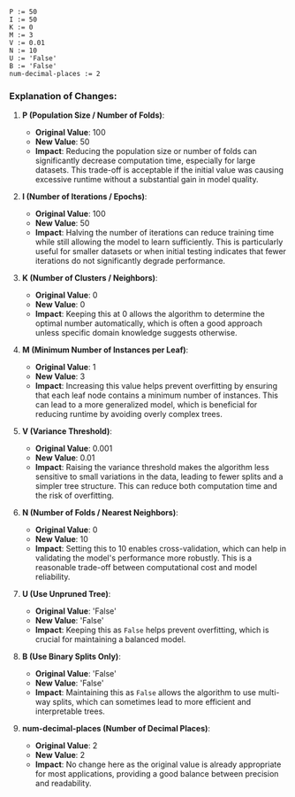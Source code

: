 ```plaintext
P := 50
I := 50
K := 0
M := 3
V := 0.01
N := 10
U := 'False'
B := 'False'
num-decimal-places := 2
```

### Explanation of Changes:
1. **P (Population Size / Number of Folds)**:
   - **Original Value**: 100
   - **New Value**: 50
   - **Impact**: Reducing the population size or number of folds can significantly decrease computation time, especially for large datasets. This trade-off is acceptable if the initial value was causing excessive runtime without a substantial gain in model quality.

2. **I (Number of Iterations / Epochs)**:
   - **Original Value**: 100
   - **New Value**: 50
   - **Impact**: Halving the number of iterations can reduce training time while still allowing the model to learn sufficiently. This is particularly useful for smaller datasets or when initial testing indicates that fewer iterations do not significantly degrade performance.

3. **K (Number of Clusters / Neighbors)**:
   - **Original Value**: 0
   - **New Value**: 0
   - **Impact**: Keeping this at 0 allows the algorithm to determine the optimal number automatically, which is often a good approach unless specific domain knowledge suggests otherwise.

4. **M (Minimum Number of Instances per Leaf)**:
   - **Original Value**: 1
   - **New Value**: 3
   - **Impact**: Increasing this value helps prevent overfitting by ensuring that each leaf node contains a minimum number of instances. This can lead to a more generalized model, which is beneficial for reducing runtime by avoiding overly complex trees.

5. **V (Variance Threshold)**:
   - **Original Value**: 0.001
   - **New Value**: 0.01
   - **Impact**: Raising the variance threshold makes the algorithm less sensitive to small variations in the data, leading to fewer splits and a simpler tree structure. This can reduce both computation time and the risk of overfitting.

6. **N (Number of Folds / Nearest Neighbors)**:
   - **Original Value**: 0
   - **New Value**: 10
   - **Impact**: Setting this to 10 enables cross-validation, which can help in validating the model's performance more robustly. This is a reasonable trade-off between computational cost and model reliability.

7. **U (Use Unpruned Tree)**:
   - **Original Value**: 'False'
   - **New Value**: 'False'
   - **Impact**: Keeping this as `False` helps prevent overfitting, which is crucial for maintaining a balanced model.

8. **B (Use Binary Splits Only)**:
   - **Original Value**: 'False'
   - **New Value**: 'False'
   - **Impact**: Maintaining this as `False` allows the algorithm to use multi-way splits, which can sometimes lead to more efficient and interpretable trees.

9. **num-decimal-places (Number of Decimal Places)**:
   - **Original Value**: 2
   - **New Value**: 2
   - **Impact**: No change here as the original value is already appropriate for most applications, providing a good balance between precision and readability.